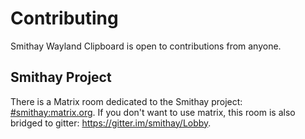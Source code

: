 # Contributing

Smithay Wayland Clipboard is open to contributions from anyone.

## Smithay Project

There is a Matrix room dedicated to the Smithay project:
[#smithay:matrix.org](https://matrix.to/#/#smithay:matrix.org). If you don't want to use matrix, this room is
also bridged to gitter: https://gitter.im/smithay/Lobby.
